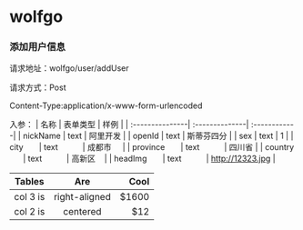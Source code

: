 # wolfgo 

### 添加用户信息 

请求地址：wolfgo/user/addUser

请求方式：Post

Content-Type:application/x-www-form-urlencoded

入参：
| 名称             | 表单类型       | 样例          |
| :---------------| :--------------| :------------|
| nickName        | text           | 阿里开发      |
| openId          | text           | 斯蒂芬四分      |
| sex             | text           | 1            |
| city        | text           | 成都市      |
| province        | text           | 四川省  |
| country        | text           | 高新区     |
| headImg        | text           | http://12323.jpg  |

| Tables        | Are           | Cool  |
| ------------- |:-------------:| -----:|
| col 3 is      | right-aligned | $1600 |
| col 2 is      | centered      |   $12 |
